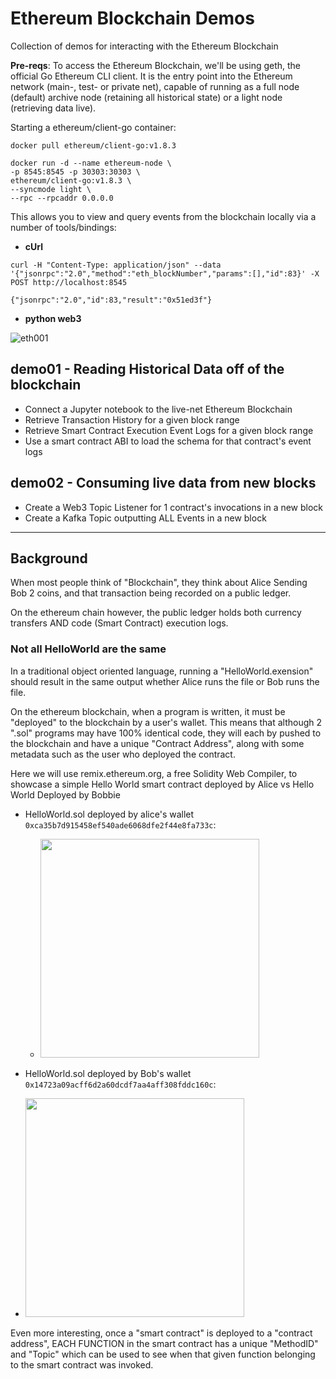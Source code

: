 # Ethereum Blockchain Demos
Collection of demos for interacting with the Ethereum Blockchain

**Pre-reqs**: To access the Ethereum Blockchain, we'll be using geth, the official Go Ethereum CLI client. It is the entry point into the Ethereum network (main-, test- or private net), capable of running as a full node (default) archive node (retaining all historical state) or a light node (retrieving data live).

Starting a ethereum/client-go container:
```
docker pull ethereum/client-go:v1.8.3

docker run -d --name ethereum-node \
-p 8545:8545 -p 30303:30303 \
ethereum/client-go:v1.8.3 \
--syncmode light \
--rpc --rpcaddr 0.0.0.0
```

This allows you to view and query events from the blockchain locally via a number of tools/bindings:

- **cUrl**
```
curl -H "Content-Type: application/json" --data '{"jsonrpc":"2.0","method":"eth_blockNumber","params":[],"id":83}' -X POST http://localhost:8545

{"jsonrpc":"2.0","id":83,"result":"0x51ed3f"}

```

- **python web3**

![eth001](demo01/images/eth_demo01_python_bindings.jpg)





## demo01 - Reading Historical Data off of the blockchain
- Connect a Jupyter notebook to the live-net Ethereum Blockchain
- Retrieve Transaction History for a given block range
- Retrieve Smart Contract Execution Event Logs for a given block range
- Use a smart contract ABI to load the schema for that contract's event logs


## demo02 - Consuming live data from new blocks 
- Create a Web3 Topic Listener for 1 contract's invocations in a new block
- Create a Kafka Topic outputting ALL Events in a new block

---

## Background

When most people think of "Blockchain", they think about Alice Sending Bob 2 coins, and that transaction being recorded on a public ledger.

On the ethereum chain however, the public ledger holds both currency transfers AND code (Smart Contract) execution logs.



### Not all HelloWorld are the same

In a traditional object oriented language, running a "HelloWorld.exension" should result in the same output whether Alice runs the file or Bob runs the file.

On the ethereum blockchain, when a program is written, it must be "deployed" to the blockchain by a user's wallet. This means that although 2 ".sol" programs may have 100% identical code, they will each by pushed to the blockchain and have a unique "Contract Address", along with some metadata such as the user who deployed the contract.

Here we will use remix.ethereum.org, a free Solidity Web Compiler, to showcase a simple Hello World smart contract deployed by Alice vs Hello World Deployed by Bobbie

- HelloWorld.sol deployed by alice's wallet `0xca35b7d915458ef540ade6068dfe2f44e8fa733c`:
  - <img src="https://user-images.githubusercontent.com/9003246/36337223-91e5f504-1346-11e8-9832-3e6852eef631.png" width="350">


- HelloWorld.sol deployed by Bob's wallet `0x14723a09acff6d2a60dcdf7aa4aff308fddc160c`:
 - <img src="https://user-images.githubusercontent.com/9003246/36337235-b64e358c-1346-11e8-90c2-29a27b0c15f5.png" width="350">


Even more interesting, once a "smart contract" is deployed to a "contract address", EACH FUNCTION in the smart contract has a unique "MethodID" and "Topic" which can be used to see when that given function belonging to the smart contract was invoked.



